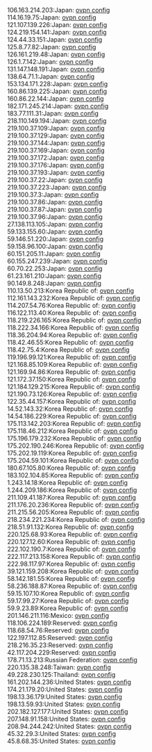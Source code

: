106.163.214.203:Japan: [ovpn config](vpn/106_163_214_203.ovpn)  
114.16.19.75:Japan: [ovpn config](vpn/114_16_19_75.ovpn)  
121.107.139.226:Japan: [ovpn config](vpn/121_107_139_226.ovpn)  
124.219.154.141:Japan: [ovpn config](vpn/124_219_154_141.ovpn)  
124.44.33.151:Japan: [ovpn config](vpn/124_44_33_151.ovpn)  
125.8.77.82:Japan: [ovpn config](vpn/125_8_77_82.ovpn)  
126.161.219.48:Japan: [ovpn config](vpn/126_161_219_48.ovpn)  
126.1.7.142:Japan: [ovpn config](vpn/126_1_7_142.ovpn)  
131.147.148.191:Japan: [ovpn config](vpn/131_147_148_191.ovpn)  
138.64.71.1:Japan: [ovpn config](vpn/138_64_71_1.ovpn)  
153.134.171.228:Japan: [ovpn config](vpn/153_134_171_228.ovpn)  
160.86.139.225:Japan: [ovpn config](vpn/160_86_139_225.ovpn)  
160.86.22.144:Japan: [ovpn config](vpn/160_86_22_144.ovpn)  
182.171.245.214:Japan: [ovpn config](vpn/182_171_245_214.ovpn)  
183.77.111.31:Japan: [ovpn config](vpn/183_77_111_31.ovpn)  
218.110.149.194:Japan: [ovpn config](vpn/218_110_149_194.ovpn)  
219.100.37.109:Japan: [ovpn config](vpn/219_100_37_109.ovpn)  
219.100.37.129:Japan: [ovpn config](vpn/219_100_37_129.ovpn)  
219.100.37.144:Japan: [ovpn config](vpn/219_100_37_144.ovpn)  
219.100.37.169:Japan: [ovpn config](vpn/219_100_37_169.ovpn)  
219.100.37.172:Japan: [ovpn config](vpn/219_100_37_172.ovpn)  
219.100.37.176:Japan: [ovpn config](vpn/219_100_37_176.ovpn)  
219.100.37.193:Japan: [ovpn config](vpn/219_100_37_193.ovpn)  
219.100.37.22:Japan: [ovpn config](vpn/219_100_37_22.ovpn)  
219.100.37.223:Japan: [ovpn config](vpn/219_100_37_223.ovpn)  
219.100.37.3:Japan: [ovpn config](vpn/219_100_37_3.ovpn)  
219.100.37.86:Japan: [ovpn config](vpn/219_100_37_86.ovpn)  
219.100.37.87:Japan: [ovpn config](vpn/219_100_37_87.ovpn)  
219.100.37.96:Japan: [ovpn config](vpn/219_100_37_96.ovpn)  
27.138.113.105:Japan: [ovpn config](vpn/27_138_113_105.ovpn)  
59.133.155.60:Japan: [ovpn config](vpn/59_133_155_60.ovpn)  
59.146.51.220:Japan: [ovpn config](vpn/59_146_51_220.ovpn)  
59.158.96.100:Japan: [ovpn config](vpn/59_158_96_100.ovpn)  
60.151.205.11:Japan: [ovpn config](vpn/60_151_205_11.ovpn)  
60.155.247.239:Japan: [ovpn config](vpn/60_155_247_239.ovpn)  
60.70.22.253:Japan: [ovpn config](vpn/60_70_22_253.ovpn)  
61.23.161.210:Japan: [ovpn config](vpn/61_23_161_210.ovpn)  
90.149.8.248:Japan: [ovpn config](vpn/90_149_8_248.ovpn)  
110.13.50.213:Korea Republic of: [ovpn config](vpn/110_13_50_213.ovpn)  
112.161.143.232:Korea Republic of: [ovpn config](vpn/112_161_143_232.ovpn)  
114.207.54.76:Korea Republic of: [ovpn config](vpn/114_207_54_76.ovpn)  
116.122.113.40:Korea Republic of: [ovpn config](vpn/116_122_113_40.ovpn)  
118.219.226.165:Korea Republic of: [ovpn config](vpn/118_219_226_165.ovpn)  
118.222.34.166:Korea Republic of: [ovpn config](vpn/118_222_34_166.ovpn)  
118.36.204.94:Korea Republic of: [ovpn config](vpn/118_36_204_94.ovpn)  
118.42.46.55:Korea Republic of: [ovpn config](vpn/118_42_46_55.ovpn)  
118.42.75.4:Korea Republic of: [ovpn config](vpn/118_42_75_4.ovpn)  
119.196.99.121:Korea Republic of: [ovpn config](vpn/119_196_99_121.ovpn)  
121.168.85.109:Korea Republic of: [ovpn config](vpn/121_168_85_109.ovpn)  
121.169.94.86:Korea Republic of: [ovpn config](vpn/121_169_94_86.ovpn)  
121.172.37.150:Korea Republic of: [ovpn config](vpn/121_172_37_150.ovpn)  
121.184.129.215:Korea Republic of: [ovpn config](vpn/121_184_129_215.ovpn)  
121.190.73.126:Korea Republic of: [ovpn config](vpn/121_190_73_126.ovpn)  
122.35.44.157:Korea Republic of: [ovpn config](vpn/122_35_44_157.ovpn)  
14.52.143.32:Korea Republic of: [ovpn config](vpn/14_52_143_32.ovpn)  
14.54.186.229:Korea Republic of: [ovpn config](vpn/14_54_186_229.ovpn)  
175.113.142.203:Korea Republic of: [ovpn config](vpn/175_113_142_203.ovpn)  
175.118.46.212:Korea Republic of: [ovpn config](vpn/175_118_46_212.ovpn)  
175.196.179.232:Korea Republic of: [ovpn config](vpn/175_196_179_232.ovpn)  
175.202.190.246:Korea Republic of: [ovpn config](vpn/175_202_190_246.ovpn)  
175.202.19.119:Korea Republic of: [ovpn config](vpn/175_202_19_119.ovpn)  
175.204.59.101:Korea Republic of: [ovpn config](vpn/175_204_59_101.ovpn)  
180.67.105.80:Korea Republic of: [ovpn config](vpn/180_67_105_80.ovpn)  
183.102.104.85:Korea Republic of: [ovpn config](vpn/183_102_104_85.ovpn)  
1.243.14.18:Korea Republic of: [ovpn config](vpn/1_243_14_18.ovpn)  
1.244.209.186:Korea Republic of: [ovpn config](vpn/1_244_209_186.ovpn)  
211.109.41.187:Korea Republic of: [ovpn config](vpn/211_109_41_187.ovpn)  
211.176.20.236:Korea Republic of: [ovpn config](vpn/211_176_20_236.ovpn)  
211.215.56.205:Korea Republic of: [ovpn config](vpn/211_215_56_205.ovpn)  
218.234.221.234:Korea Republic of: [ovpn config](vpn/218_234_221_234.ovpn)  
218.51.91.132:Korea Republic of: [ovpn config](vpn/218_51_91_132.ovpn)  
220.125.68.93:Korea Republic of: [ovpn config](vpn/220_125_68_93.ovpn)  
220.127.12.60:Korea Republic of: [ovpn config](vpn/220_127_12_60.ovpn)  
222.102.190.7:Korea Republic of: [ovpn config](vpn/222_102_190_7.ovpn)  
222.117.213.158:Korea Republic of: [ovpn config](vpn/222_117_213_158.ovpn)  
222.98.117.97:Korea Republic of: [ovpn config](vpn/222_98_117_97.ovpn)  
39.121.159.208:Korea Republic of: [ovpn config](vpn/39_121_159_208.ovpn)  
58.142.181.55:Korea Republic of: [ovpn config](vpn/58_142_181_55.ovpn)  
58.236.188.87:Korea Republic of: [ovpn config](vpn/58_236_188_87.ovpn)  
59.15.107.10:Korea Republic of: [ovpn config](vpn/59_15_107_10.ovpn)  
59.17.99.27:Korea Republic of: [ovpn config](vpn/59_17_99_27.ovpn)  
59.9.23.89:Korea Republic of: [ovpn config](vpn/59_9_23_89.ovpn)  
201.146.211.116:Mexico: [ovpn config](vpn/201_146_211_116.ovpn)  
118.106.224.189:Reserved: [ovpn config](vpn/118_106_224_189.ovpn)  
118.68.54.76:Reserved: [ovpn config](vpn/118_68_54_76.ovpn)  
122.197.112.85:Reserved: [ovpn config](vpn/122_197_112_85.ovpn)  
218.216.35.23:Reserved: [ovpn config](vpn/218_216_35_23.ovpn)  
42.117.204.229:Reserved: [ovpn config](vpn/42_117_204_229.ovpn)  
178.71.13.213:Russian Federation: [ovpn config](vpn/178_71_13_213.ovpn)  
220.135.38.248:Taiwan: [ovpn config](vpn/220_135_38_248.ovpn)  
49.228.230.125:Thailand: [ovpn config](vpn/49_228_230_125.ovpn)  
161.202.144.236:United States: [ovpn config](vpn/161_202_144_236.ovpn)  
174.21.179.20:United States: [ovpn config](vpn/174_21_179_20.ovpn)  
198.13.36.179:United States: [ovpn config](vpn/198_13_36_179.ovpn)  
198.13.59.93:United States: [ovpn config](vpn/198_13_59_93.ovpn)  
202.182.127.177:United States: [ovpn config](vpn/202_182_127_177.ovpn)  
207.148.91.158:United States: [ovpn config](vpn/207_148_91_158.ovpn)  
208.94.244.242:United States: [ovpn config](vpn/208_94_244_242.ovpn)  
45.32.29.3:United States: [ovpn config](vpn/45_32_29_3.ovpn)  
45.8.68.35:United States: [ovpn config](vpn/45_8_68_35.ovpn)  
